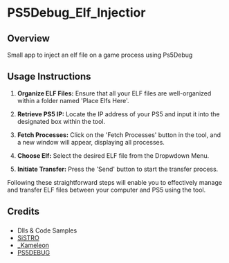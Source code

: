 
# PS5Debug_Elf_Injectior

## Overview
Small app to inject an elf file on a game process using Ps5Debug



## Usage Instructions

1. **Organize ELF Files:**
   Ensure that all your ELF files are well-organized within a folder named 'Place Elfs Here'.

2. **Retrieve PS5 IP:**
   Locate the IP address of your PS5 and input it into the designated box within the tool.

3. **Fetch Processes:**
   Click on the 'Fetch Processes' button in the tool, and a new window will appear, displaying all processes.

4. **Choose Elf:**
   Select the desired ELF file from the Dropwdown Menu.

5. **Initiate Transfer:**
   Press the 'Send' button to start the transfer process.

Following these straightforward steps will enable you to effectively manage and transfer ELF files between your computer and PS5 using the tool.


## Credits
### 

- Dlls & Code Samples
- [SiSTRO](PS5Debug_Elf_Injectior)
- [_Kameleon](https://github.com/kmeps4/PS5Debug_Elf_Injection)
- [PS5DEBUG](https://github.com/GoldHEN/ps5debug)




